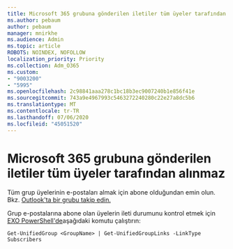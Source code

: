 ```yaml
---
title: Microsoft 365 grubuna gönderilen iletiler tüm üyeler tarafından alınmaz
ms.author: pebaum
author: pebaum
manager: mnirkhe
ms.audience: Admin
ms.topic: article
ROBOTS: NOINDEX, NOFOLLOW
localization_priority: Priority
ms.collection: Adm_O365
ms.custom:
- "9003200"
- "5995"
ms.openlocfilehash: 2c98841aaa278c1bc18b3ec9007240b1e856f41e
ms.sourcegitcommit: 743a9e4967993c5463272240280c22e27a8dc5b6
ms.translationtype: MT
ms.contentlocale: tr-TR
ms.lasthandoff: 07/06/2020
ms.locfileid: "45051520"
---
```

# <a name="messages-sent-to-a-microsoft-365-group-are-not-received-by-all-members"></a>Microsoft 365 grubuna gönderilen iletiler tüm üyeler tarafından alınmaz

Tüm grup üyelerinin e-postaları almak için abone olduğundan emin olun. Bkz. [Outlook'ta bir grubu takip edin.](https://support.microsoft.com/office/e147fc19-f548-4cd2-834f-80c6235b7c36)  

Grup e-postalarına abone olan üyelerin ileti durumunu kontrol etmek için [EXO PowerShell'de](https://docs.microsoft.com/powershell/exchange/connect-to-exchange-online-powershell?view=exchange-ps)aşağıdaki komutu çalıştırın:

`Get-UnifiedGroup <GroupName> | Get-UnifiedGroupLinks -LinkType Subscribers`